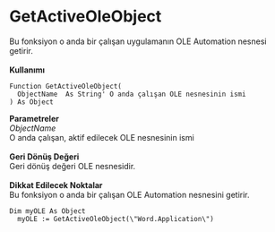 # GetActiveOleObject

Bu fonksiyon o anda bir çalışan uygulamanın OLE Automation nesnesi getirir.\
\
**Kullanımı**

```
Function GetActiveOleObject(
  ObjectName  As String' O anda çalışan OLE nesnesinin ismi
) As Object
```

**Parametreler**\
_ObjectName_\
O anda çalışan, aktif edilecek OLE nesnesinin ismi\
\
**Geri Dönüş Değeri**\
Geri dönüş değeri OLE nesnesidir.\
\
**Dikkat Edilecek Noktalar**\
Bu fonksiyon o anda bir çalışan OLE Automation nesnesini getirir.

```
Dim myOLE As Object
  myOLE := GetActiveOleObject(\"Word.Application\")
```
